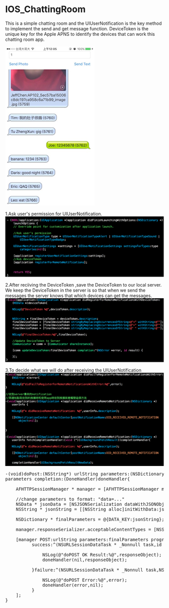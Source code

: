 # IOS_ChattingRoom
 
This is a simple chatting room and the UIUserNotification is the key method to implement the send and get message function.
DeviceToken is the unique key for the Apple APNS to identify the devices that can work this chatting room app.

<img src="https://raw.githubusercontent.com/chen-chien-lung/IOS_ChattingRoom/master/IMG_2765.jpg" width=283px height="504">
 
1.Ask user's permission for UIUserNotification.
<img src="https://github.com/chen-chien-lung/IOS_ChattingRoom/blob/master/RegistUserNotification.png?raw=true">

2.After reciiving the DeviceToken ,save the DeviceToken to our local server.
  We keep the DeviceToken in the server is so that when we send the messages the server knows that which devices can get the messages.
<img src="https://github.com/chen-chien-lung/IOS_ChattingRoom/blob/master/DeviceToken.png?raw=true">

3.To decide what we will do after receiving the UIUserNotification
<img src="https://github.com/chen-chien-lung/IOS_ChattingRoom/blob/master/UserNotification.png?raw=true">


<pre>
-(void)doPost:(NSString*) urlString parameters:(NSDictionary*)
parameters completion:(DoneHandler)doneHandler{
    
    AFHTTPSessionManager * manager = [AFHTTPSessionManager manager];
    
    //change parameters to format: "data=..."
    NSData * jsonData = [NSJSONSerialization dataWithJSONObject:parameters options:NSJSONWritingPrettyPrinted error:nil];
    NSString * jsonString = [[NSString alloc]initWithData:jsonData encoding:NSUTF8StringEncoding];
    
    NSDictionary * finalParameters = @{DATA_KEY:jsonString};
    
    manager.responseSerializer.acceptableContentTypes = [NSSet setWithObject:@"text/html"];
    
    [manager POST:urlString parameters:finalParameters progress:nil
          success:^(NSURLSessionDataTask * _Nonnull task,id _Nonnull responseObject){
              
              NSLog(@"doPOST OK Result:%@",responseObject);
              doneHandler(nil,responseObject);
        
          }failure:^(NSURLSessionDataTask * _Nonnull task,NSError *_Nonnull error){
              
              NSLog(@"doPOST Error:%@",error);
              doneHandler(error,nil);
          }
    ];
}
</pre>

